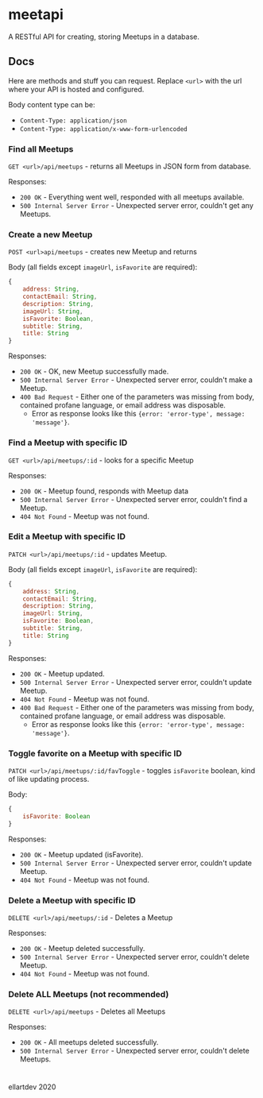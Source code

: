 # meetapi
A RESTful API for creating, storing Meetups in a database.

## Docs
Here are methods and stuff you can request. Replace `<url>` with the url where your API is hosted and configured.

Body content type can be:
* `Content-Type: application/json`
* `Content-Type: application/x-www-form-urlencoded`

### Find all Meetups
`GET <url>/api/meetups` - returns all Meetups in JSON form from database.

Responses:
* `200 OK` - Everything went well, responded with all meetups available.
* `500 Internal Server Error` - Unexpected server error, couldn't get any Meetups.

### Create a new Meetup
`POST <url>api/meetups` - creates new Meetup and returns

Body (all fields except `imageUrl`, `isFavorite` are required):
```js
{
    address: String,
    contactEmail: String,
    description: String,
    imageUrl: String,
    isFavorite: Boolean,
    subtitle: String,
    title: String
}
```

Responses:
* `200 OK` - OK, new Meetup successfully made.
* `500 Internal Server Error` - Unexpected server error, couldn't make a Meetup.
* `400 Bad Request` - Either one of the parameters was missing from body, contained profane language, or email address was disposable.
  * Error as response looks like this `{error: 'error-type', message: 'message'}`.

### Find a Meetup with specific ID
`GET <url>/api/meetups/:id` - looks for a specific Meetup

Responses:
* `200 OK` - Meetup found, responds with Meetup data
* `500 Internal Server Error` - Unexpected server error, couldn't find a Meetup.
* `404 Not Found` - Meetup was not found.

### Edit a Meetup with specific ID
`PATCH <url>/api/meetups/:id` - updates Meetup.

Body (all fields except `imageUrl`, `isFavorite` are required):
```js
{
    address: String,
    contactEmail: String,
    description: String,
    imageUrl: String,
    isFavorite: Boolean,
    subtitle: String,
    title: String
}
```

Responses:
* `200 OK` - Meetup updated.
* `500 Internal Server Error` - Unexpected server error, couldn't update Meetup.
* `404 Not Found` - Meetup was not found.
* `400 Bad Request` - Either one of the parameters was missing from body, contained profane language, or email address was disposable.
  * Error as response looks like this `{error: 'error-type', message: 'message'}`.

### Toggle favorite on a Meetup with specific ID
`PATCH <url>/api/meetups/:id/favToggle` - toggles `isFavorite` boolean, kind of like updating process.

Body:
```js
{
    isFavorite: Boolean
}
```

Responses:
* `200 OK` - Meetup updated (isFavorite).
* `500 Internal Server Error` - Unexpected server error, couldn't update Meetup.
* `404 Not Found` - Meetup was not found.

### Delete a Meetup with specific ID
`DELETE <url>/api/meetups/:id` - Deletes a Meetup

Responses:
* `200 OK` - Meetup deleted successfully.
* `500 Internal Server Error` - Unexpected server error, couldn't delete Meetup.
* `404 Not Found` - Meetup was not found.

### Delete ALL Meetups (not recommended)
`DELETE <url>/api/meetups` - Deletes all Meetups

Responses:
* `200 OK` - All meetups deleted successfully.
* `500 Internal Server Error` - Unexpected server error, couldn't delete Meetups.

#

ellartdev 2020
